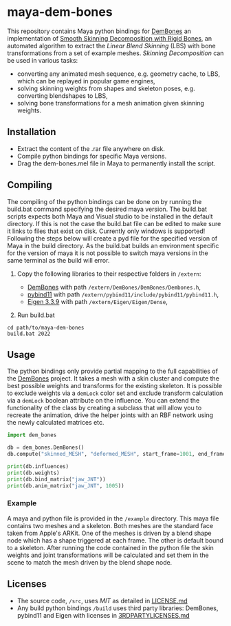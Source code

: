 # maya-dem-bones
This repository contains Maya python bindings for [DemBones](https://github.com/electronicarts/dem-bones) 
an implementation of [Smooth Skinning Decomposition with Rigid Bones](http://binh.graphics/papers/2012sa-ssdr/), 
an automated algorithm to extract the *Linear Blend Skinning* (LBS) with bone 
transformations from a set of example meshes. *Skinning Decomposition* can be 
used in various tasks:
- converting any animated mesh sequence, e.g. geometry cache, to LBS, which can be replayed in popular game engines,
- solving skinning weights from shapes and skeleton poses, e.g. converting blendshapes to LBS,
- solving bone transformations for a mesh animation given skinning weights.

## Installation
* Extract the content of the .rar file anywhere on disk.
* Compile python bindings for specific Maya versions.
* Drag the dem-bones.mel file in Maya to permanently install the script.

## Compiling
The compiling of the python bindings can be done on by running the build.bat 
command specifying the desired maya version. The build.bat scripts expects
both Maya and Visual studio to be installed in the default directory. If this
is not the case the build.bat file can be edited to make sure it links to 
files that exist on disk. Currently only windows is supported! Following the 
steps below will create a pyd file for the specified version of Maya in the 
build directory. As the build.bat builds an environment specific for the 
version of maya it is not possible to switch maya versions in the same 
terminal as the build will error.

1. Copy the following libraries to their respective folders in `/extern`:
    - [DemBones](https://github.com/electronicarts/dem-bones) with path `/extern/DemBones/DemBones/Dembones.h`,
    - [pybind11](https://github.com/pybind/pybind11) with path `/extern/pybind11/include/pybind11/pybind11.h`,
    - [Eigen 3.3.9](https://eigen.tuxfamily.org/) with path `/extern/Eigen/Eigen/Dense`,
 
2. Run build.bat
```
cd path/to/maya-dem-bones
build.bat 2022
```

## Usage
The python bindings only provide partial mapping to the full capabilities of 
the [DemBones](https://github.com/electronicarts/dem-bones) project. It takes
a mesh with a skin cluster and compute the best possible weights and transforms
for the existing skeleton. It is possible to exclude weights via a `demLock`
color set and exclude transform calculation via a `demLock` boolean attribute 
on the influence. You can extend the functionality of the class by creating 
a subclass that will allow you to recreate the animation, drive the helper 
joints with an RBF network using the newly calculated matrices etc.

```python
import dem_bones

db = dem_bones.DemBones()
db.compute("skinned_MESH", "deformed_MESH", start_frame=1001, end_frame=1010)

print(db.influences)
print(db.weights)
print(db.bind_matrix("jaw_JNT"))
print(db.anim_matrix("jaw_JNT", 1005))
```

### Example
A maya and python file is provided in the `/example` directory. This maya file
contains two meshes and a skeleton. Both meshes are the standard face taken 
from Apple's ARKit. One of the meshes is driven by a blend shape node which 
has a shape triggered at each frame. The other is default bound to a skeleton.
After running the code contained in the python file the skin weights and joint
transformations will be calculated and set them in the scene to match the mesh
driven by the blend shape node.

## Licenses
- The source code, `/src`, uses *MIT* as detailed in [LICENSE.md](LICENSE.md)
- Any build python bindings `/build` uses third party libraries: DemBones, pybind11 and Eigen with licenses in [3RDPARTYLICENSES.md](3RDPARTYLICENSES.md)
